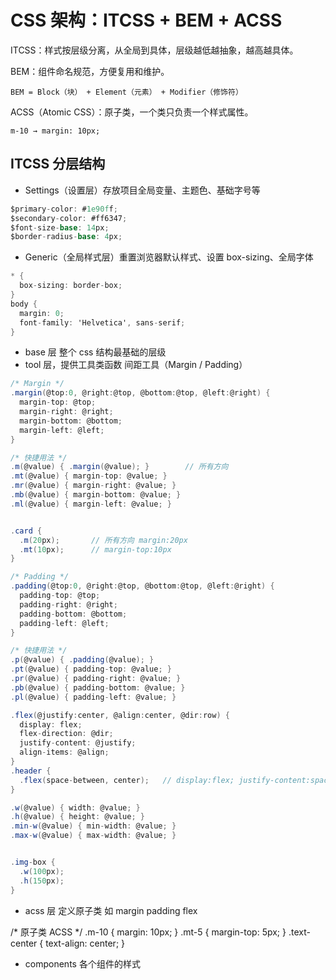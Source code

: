 # CSS 架构：ITCSS + BEM + ACSS

ITCSS：样式按层级分离，从全局到具体，层级越低越抽象，越高越具体。

BEM：组件命名规范，方便复用和维护。

    BEM = Block（块） + Element（元素） + Modifier（修饰符）

ACSS（Atomic CSS）：原子类，一个类只负责一个样式属性。

    m-10 → margin: 10px;

## ITCSS 分层结构

- Settings（设置层）存放项目全局变量、主题色、基础字号等

```cs
$primary-color: #1e90ff;
$secondary-color: #ff6347;
$font-size-base: 14px;
$border-radius-base: 4px;
```
- Generic（全局样式层）重置浏览器默认样式、设置 box-sizing、全局字体
```cs
* {
  box-sizing: border-box;
}
body {
  margin: 0;
  font-family: 'Helvetica', sans-serif;
}
```
- base 层 整个 css 结构最基础的层级
- tool 层，提供工具类函数
间距工具（Margin / Padding）
```cs
/* Margin */
.margin(@top:0, @right:@top, @bottom:@top, @left:@right) {
  margin-top: @top;
  margin-right: @right;
  margin-bottom: @bottom;
  margin-left: @left;
}

/* 快捷用法 */
.m(@value) { .margin(@value); }        // 所有方向
.mt(@value) { margin-top: @value; }
.mr(@value) { margin-right: @value; }
.mb(@value) { margin-bottom: @value; }
.ml(@value) { margin-left: @value; }


.card {
  .m(20px);       // 所有方向 margin:20px
  .mt(10px);      // margin-top:10px
}

/* Padding */
.padding(@top:0, @right:@top, @bottom:@top, @left:@right) {
  padding-top: @top;
  padding-right: @right;
  padding-bottom: @bottom;
  padding-left: @left;
}

/* 快捷用法 */
.p(@value) { .padding(@value); }
.pt(@value) { padding-top: @value; }
.pr(@value) { padding-right: @value; }
.pb(@value) { padding-bottom: @value; }
.pl(@value) { padding-left: @value; }

.flex(@justify:center, @align:center, @dir:row) {
  display: flex;
  flex-direction: @dir;
  justify-content: @justify;
  align-items: @align;
}
.header {
  .flex(space-between, center);   // display:flex; justify-content:space-between; align-items:center;
}

.w(@value) { width: @value; }
.h(@value) { height: @value; }
.min-w(@value) { min-width: @value; }
.max-w(@value) { max-width: @value; }


.img-box {
  .w(100px);
  .h(150px);
}
```
- acss 层 定义原子类 如 margin padding flex

/* 原子类 ACSS */
.m-10 { margin: 10px; }
.mt-5 { margin-top: 5px; }
.text-center { text-align: center; }

- components 各个组件的样式
